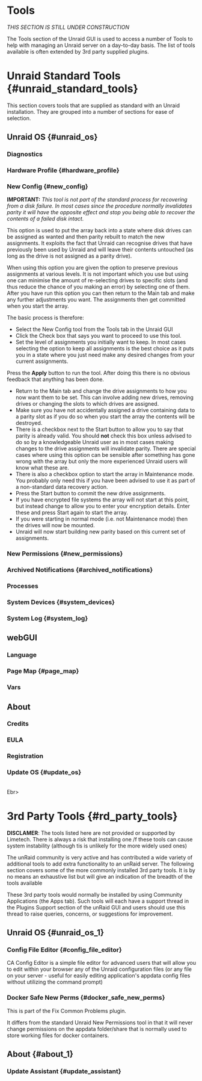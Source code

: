 # Tools

*THIS SECTION IS STILL UNDER CONSTRUCTION*

The Tools section of the Unraid GUI is used to access a number of Tools
to help with managing an Unraid server on a day-to-day basis. The list
of tools available is often extended by 3rd party supplied plugins.

# Unraid Standard Tools {#unraid_standard_tools}

This section covers tools that are supplied as standard with an Unraid
installation. They are grouped into a number of sections for ease of
selection.

## Unraid OS {#unraid_os}

### Diagnostics

### Hardware Profile {#hardware_profile}

### New Config {#new_config}

**IMPORTANT:** *This tool is not part of the standard process for
recovering from a disk failure. In most cases since the procedure
normally invalidates parity it will have the opposite effect and stop
you being able to recover the contents of a failed disk intact.*

This option is used to put the array back into a state where disk drives
can be assigned as wanted and then parity rebuilt to match the new
assignments. It exploits the fact that Unraid can recognise drives that
have previously been used by Unraid and will leave their contents
untouched (as long as the drive is not assigned as a parity drive).

When using this option you are given the option to preserve previous
assignments at various levels. It is not important which you use but
using one can minimise the amount of re-selecting drives to specific
slots (and thus reduce the chance of you making an error) by selecting
one of them. After you have run this option you can then return to the
Main tab and make any further adjustments you want. The assignments then
get committed when you start the array.

The basic process is therefore:

-   Select the New Config tool from the Tools tab in the Unraid GUI
-   Click the Check box that says you want to proceed to use this tool.
-   Set the level of assignments you initially want to keep. In most
    cases selecting the option to keep all assignments is the best
    choice as it puts you in a state where you just need make any
    desired changes from your current assignments.

Press the **Apply** button to run the tool. After doing this there is no
obvious feedback that anything has been done.

-   Return to the Main tab and change the drive assignments to how you
    now want them to be set. This can involve adding new drives,
    removing drives or changing the slots to which drives are assigned.
-   Make sure you have not accidentally assigned a drive containing data
    to a parity slot as if you do so when you start the array the
    contents will be destroyed.
-   There is a checkbox next to the Start button to allow you to say
    that parity is already valid. You should **not** check this box
    unless advised to do so by a knowledgeable Unraid user as in most
    cases making changes to the drive assignments will invalidate
    parity. There are special cases where using this option can be
    sensible after something has gone wrong with the array but only the
    more experienced Unraid users will know what these are.
-   There is also a checkbox option to start the array in Maintenance
    mode. You probably only need this if you have been advised to use it
    as part of a non-standard data recovery action.
-   Press the Start button to commit the new drive assignments.
-   If you have encrypted file systems the array will not start at this
    point, but instead change to allow you to enter your encryption
    details. Enter these and press Start again to start the array.
-   If you were starting in normal mode (i.e. not Maintenance mode) then
    the drives will now be mounted.
-   Unraid will now start building new parity based on this current set
    of assignments.

### New Permissions {#new_permissions}

### Archived Notifications {#archived_notifications}

### Processes

### System Devices {#system_devices}

### System Log {#system_log}

## webGUI

### Language

### Page Map {#page_map}

### Vars

## About

### Credits

### EULA

### Registration

### Update OS {#update_os}

\
Ebr\>

# 3rd Party Tools {#rd_party_tools}

**DISCLAMER**: The tools listed here are not provided or supported by
Limetech. There is always a risk that installing one /f these tools can
cause system instability (although tis is unlikely for the more widely
used ones)

The unRaid community is very active and has contributed a wide variety
of additional tools to add extra functionality to an unRaid server. The
following section covers some of the more commonly installed 3rd party
tools. It is by no means an exhaustive list but will give an indication
of the breadth of the tools available

These 3rd party tools would normally be installed by using Community
Applications (the Apps tab). Such tools will each have a support thread
in the Plugins Support section of the unRaid GUI and users should use
this thread to raise queries, concerns, or suggestions for improvement.

## Unraid OS {#unraid_os_1}

### Config File Editor {#config_file_editor}

CA Config Editor is a simple file editor for advanced users that will
allow you to edit within your browser any of the Unraid configuration
files (or any file on your server - useful for easily editing
application\'s appdata config files without utilizing the command
prompt)

### Docker Safe New Perms {#docker_safe_new_perms}

This is part of the Fix Common Problems plugin.

It differs from the standard Unraid New Permissions tool in that it will
never change permissions on the appdata folder/share that is normally
used to store working files for docker containers.

## About {#about_1}

### Update Assistant {#update_assistant}